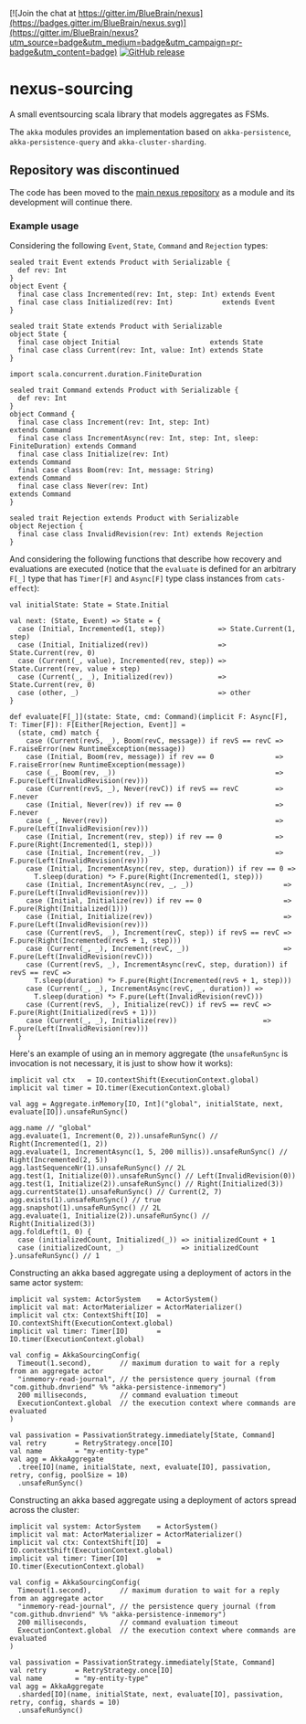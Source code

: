 [![Join the chat at https://gitter.im/BlueBrain/nexus](https://badges.gitter.im/BlueBrain/nexus.svg)](https://gitter.im/BlueBrain/nexus?utm_source=badge&utm_medium=badge&utm_campaign=pr-badge&utm_content=badge)
[![GitHub release](https://img.shields.io/github/release/BlueBrain/nexus-sourcing.svg)]()

# nexus-sourcing

A small eventsourcing scala library that models aggregates as FSMs.

The `akka` modules provides an implementation based on `akka-persistence`, `akka-persistence-query` and
`akka-cluster-sharding`.

## Repository was discontinued

The code has been moved to the [main nexus repository](https://github.com/bluebrain/nexus) as a module
and its development will continue there.

### Example usage

Considering the following `Event`, `State`, `Command` and `Rejection` types:
```
sealed trait Event extends Product with Serializable {
  def rev: Int
}
object Event {
  final case class Incremented(rev: Int, step: Int) extends Event
  final case class Initialized(rev: Int)            extends Event
}
```
```
sealed trait State extends Product with Serializable
object State {
  final case object Initial                      extends State
  final case class Current(rev: Int, value: Int) extends State
}
```
```
import scala.concurrent.duration.FiniteDuration

sealed trait Command extends Product with Serializable {
  def rev: Int
}
object Command {
  final case class Increment(rev: Int, step: Int)                             extends Command
  final case class IncrementAsync(rev: Int, step: Int, sleep: FiniteDuration) extends Command
  final case class Initialize(rev: Int)                                       extends Command
  final case class Boom(rev: Int, message: String)                            extends Command
  final case class Never(rev: Int)                                            extends Command
}
```
```
sealed trait Rejection extends Product with Serializable
object Rejection {
  final case class InvalidRevision(rev: Int) extends Rejection
}
```

And considering the following functions that describe how recovery and evaluations are executed (notice that the
`evaluate` is defined for an arbitrary `F[_]` type that has `Timer[F]` and `Async[F]` type class instances from
`cats-effect`):

```
val initialState: State = State.Initial

val next: (State, Event) => State = {
  case (Initial, Incremented(1, step))             => State.Current(1, step)
  case (Initial, Initialized(rev))                 => State.Current(rev, 0)
  case (Current(_, value), Incremented(rev, step)) => State.Current(rev, value + step)
  case (Current(_, _), Initialized(rev))           => State.Current(rev, 0)
  case (other, _)                                  => other
}

def evaluate[F[_]](state: State, cmd: Command)(implicit F: Async[F], T: Timer[F]): F[Either[Rejection, Event]] =
  (state, cmd) match {
    case (Current(revS, _), Boom(revC, message)) if revS == revC => F.raiseError(new RuntimeException(message))
    case (Initial, Boom(rev, message)) if rev == 0               => F.raiseError(new RuntimeException(message))
    case (_, Boom(rev, _))                                       => F.pure(Left(InvalidRevision(rev)))
    case (Current(revS, _), Never(revC)) if revS == revC         => F.never
    case (Initial, Never(rev)) if rev == 0                       => F.never
    case (_, Never(rev))                                         => F.pure(Left(InvalidRevision(rev)))
    case (Initial, Increment(rev, step)) if rev == 0             => F.pure(Right(Incremented(1, step)))
    case (Initial, Increment(rev, _))                            => F.pure(Left(InvalidRevision(rev)))
    case (Initial, IncrementAsync(rev, step, duration)) if rev == 0 =>
      T.sleep(duration) *> F.pure(Right(Incremented(1, step)))
    case (Initial, IncrementAsync(rev, _, _))                      => F.pure(Left(InvalidRevision(rev)))
    case (Initial, Initialize(rev)) if rev == 0                    => F.pure(Right(Initialized(1)))
    case (Initial, Initialize(rev))                                => F.pure(Left(InvalidRevision(rev)))
    case (Current(revS, _), Increment(revC, step)) if revS == revC => F.pure(Right(Incremented(revS + 1, step)))
    case (Current(_, _), Increment(revC, _))                       => F.pure(Left(InvalidRevision(revC)))
    case (Current(revS, _), IncrementAsync(revC, step, duration)) if revS == revC =>
      T.sleep(duration) *> F.pure(Right(Incremented(revS + 1, step)))
    case (Current(_, _), IncrementAsync(revC, _, duration)) =>
      T.sleep(duration) *> F.pure(Left(InvalidRevision(revC)))
    case (Current(revS, _), Initialize(revC)) if revS == revC => F.pure(Right(Initialized(revS + 1)))
    case (Current(_, _), Initialize(rev))                     => F.pure(Left(InvalidRevision(rev)))
  }
```

Here's an example of using an in memory aggregate (the `unsafeRunSync` is invocation is not necessary, it is just
to show how it works):
```
implicit val ctx   = IO.contextShift(ExecutionContext.global)
implicit val timer = IO.timer(ExecutionContext.global)

val agg = Aggregate.inMemory[IO, Int]("global", initialState, next, evaluate[IO]).unsafeRunSync()

agg.name // "global"
agg.evaluate(1, Increment(0, 2)).unsafeRunSync() // Right(Incremented(1, 2))
agg.evaluate(1, IncrementAsync(1, 5, 200 millis)).unsafeRunSync() // Right(Incremented(2, 5))
agg.lastSequenceNr(1).unsafeRunSync() // 2L
agg.test(1, Initialize(0)).unsafeRunSync() // Left(InvalidRevision(0))
agg.test(1, Initialize(2)).unsafeRunSync() // Right(Initialized(3))
agg.currentState(1).unsafeRunSync() // Current(2, 7)
agg.exists(1).unsafeRunSync() // true
agg.snapshot(1).unsafeRunSync() // 2L
agg.evaluate(1, Initialize(2)).unsafeRunSync() // Right(Initialized(3))
agg.foldLeft(1, 0) {
  case (initializedCount, Initialized(_)) => initializedCount + 1
  case (initializedCount, _)              => initializedCount
}.unsafeRunSync() // 1
```

Constructing an akka based aggregate using a deployment of actors in the same actor system:
```
implicit val system: ActorSystem    = ActorSystem()
implicit val mat: ActorMaterializer = ActorMaterializer()
implicit val ctx: ContextShift[IO]  = IO.contextShift(ExecutionContext.global)
implicit val timer: Timer[IO]       = IO.timer(ExecutionContext.global)

val config = AkkaSourcingConfig(
  Timeout(1.second),       // maximum duration to wait for a reply from an aggregate actor
  "inmemory-read-journal", // the persistence query journal (from "com.github.dnvriend" %% "akka-persistence-inmemory")
  200 milliseconds,        // command evaluation timeout
  ExecutionContext.global  // the execution context where commands are evaluated
)

val passivation = PassivationStrategy.immediately[State, Command]
val retry       = RetryStrategy.once[IO]
val name        = "my-entity-type"
val agg = AkkaAggregate
  .tree[IO](name, initialState, next, evaluate[IO], passivation, retry, config, poolSize = 10)
  .unsafeRunSync()
```

Constructing an akka based aggregate using a deployment of actors spread across the cluster:
```
implicit val system: ActorSystem    = ActorSystem()
implicit val mat: ActorMaterializer = ActorMaterializer()
implicit val ctx: ContextShift[IO]  = IO.contextShift(ExecutionContext.global)
implicit val timer: Timer[IO]       = IO.timer(ExecutionContext.global)

val config = AkkaSourcingConfig(
  Timeout(1.second),       // maximum duration to wait for a reply from an aggregate actor
  "inmemory-read-journal", // the persistence query journal (from "com.github.dnvriend" %% "akka-persistence-inmemory")
  200 milliseconds,        // command evaluation timeout
  ExecutionContext.global  // the execution context where commands are evaluated
)

val passivation = PassivationStrategy.immediately[State, Command]
val retry       = RetryStrategy.once[IO]
val name        = "my-entity-type"
val agg = AkkaAggregate
  .sharded[IO](name, initialState, next, evaluate[IO], passivation, retry, config, shards = 10)
  .unsafeRunSync()
```
